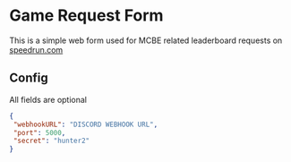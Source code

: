 # Game Request Form

This is a simple web form used for MCBE related leaderboard requests on [speedrun.com](https://www.speedrun.com)

## Config

All fields are optional

```json
{
 "webhookURL": "DISCORD WEBHOOK URL",
 "port": 5000,
 "secret": "hunter2"
}
```

